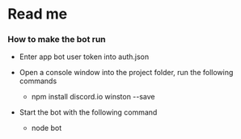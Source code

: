 # Read me

### How to make the bot run

- Enter app bot user token into auth.json

- Open a console window into the project folder, run the following commands
    * npm install discord.io winston --save

- Start the bot with the following command
    * node bot
